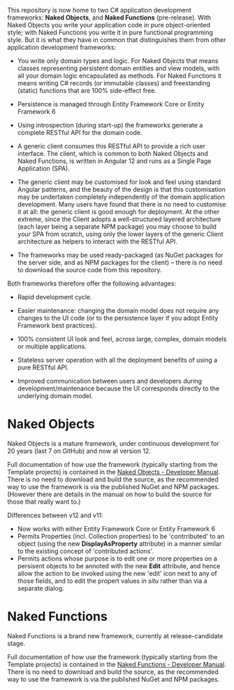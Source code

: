 This repository is now home to two C# application development frameworks: **Naked Objects**, and **Naked Functions** (pre-release). With Naked Objects you write your application code in pure object-oriented style; with Naked Functions you write it in pure functional programming style.  But it is what they have in common that distinguishes them from other application development frameworks:

* You write only domain types and logic. For Naked Objects that means classes representing persistent domain entities and view models, with all your domain logic encapsulated as methods. For Naked Functions it means writing C# records (or immutable classes) and freestanding (static) functions that are 100% side-effect free. 

* Persistence is managed through Entity Framework Core or Entity Framework 6

* Using introspection (during start-up) the frameworks generate a complete RESTful API for the domain code.

* A generic client consumes this RESTful API to provide a rich user interface. The client, which is common to both Naked Objects and Naked Functions, is written in Angular 12 and runs as a Single Page Application (SPA). 

* The generic client may be customised for look and feel using standard Angular patterns, and the beauty of the design is that this customisation may be undertaken completely independently of the domain application development. Many users have found that there is no need to customise it at all: the generic client is good enough for deployment. At the other extreme, since the Client adopts a well-structured layered architecture (each layer being a separate NPM package) you may choose to build your SPA from scratch, using only the lower layers of the generic Client architecture as helpers to interact with the RESTful API.

* The frameworks may be used ready-packaged (as NuGet packages for the server side, and as NPM packages for the client) – there is no need to download the source code from this repository.

Both frameworks therefore offer the following advantages:

* Rapid development cycle.

* Easier maintenance: changing the domain model does not require any changes to the UI code (or to the persistence layer if you adopt Entity Framework best practices).

* 100% consistent UI look and feel, across large, complex, domain models or multiple applications.

* Stateless server operation with all the deployment benefits of using a pure RESTful API.

* Improved communication between users and developers during development/maintenance because the UI corresponds directly to the underlying domain model.

Naked Objects
=============
Naked Objects is a mature framework, under continuous development for 20 years (last 7 on GitHub) and now at version 12.

Full documentation of how use the framework (typically starting from the Template projects) is contained in the [Naked Objects - Developer Manual](https://github.com/NakedObjectsGroup/NakedObjectsFramework/blob/master/Documentation/Naked%20Objects%20-%20Developer%20Manual.docx).
There is no need to download and build the source, as the recommended way to use the framework is via the published NuGet and NPM packages. (However there are details in the manual on how to build the source for those that really want to.)

Differences between v12 and v11:

* Now works with either Entity Framework Core or Entity Framework 6
* Permits Properties (incl. Collection properties) to be 'contrributed' to an object (using the new **DisplayAsProperty** attribute) in a manner similar to the existing concept of 'contributed actions'.
* Permits actions whose purpose is to edit one or more properties on a persisent objects to be annoted with the new **Edit** attribute, and hence allow the action to be invoked using the new 'edit' icon next to any of those fields, and to edit the propert values _in situ_ rather than via a separate dialog.

Naked Functions
===============

Naked Functions is a brand new framework, currently at release-candidate stage.

Full documentation of how use the framework (typically starting from the Template projects) is contained in the  [Naked Functions - Developer Manual](https://github.com/NakedObjectsGroup/NakedObjectsFramework/blob/master/Documentation/Naked%20Functions%20-%20Developer%20Manual.docx). There is no need to download and build the source, as the recommended way to use the framework is via the published NuGet and NPM packages.



